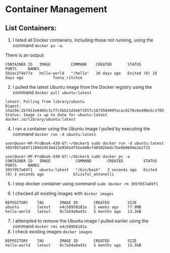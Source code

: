 # Container Management

## List Containers:

1. I listed all Docker containers, including those not running, using the command `docker ps -a`.

There is an output:
```
CONTAINER ID   IMAGE         COMMAND    CREATED       STATUS                   PORTS     NAMES
5b2ac2f4e77a   hello-world   "/hello"   10 days ago   Exited (0) 10 days ago             funny_ritchie
```

2. I pulled the latest Ubuntu image from the Docker registry using the command `docker pull ubuntu:latest`

```
latest: Pulling from library/ubuntu
Digest: sha256:2b7412e6465c3c7fc5bb21d3e6f1917c167358449fecac8176c6e496e5c1f05f
Status: Image is up to date for ubuntu:latest
docker.io/library/ubuntu:latest

```

4. I ran a container using the Ubuntu image I pulled by executing the command `docker run -d ubuntu:latest`

```
user@user-HP-ProBook-430-G7:~/docker$ sudo docker run -d ubuntu:latest
395f057a69f1189d2453bd13e9591df55e4d0cfd0502bbdc7be9b0694e2e2f15

user@user-HP-ProBook-430-G7:~/docker$ sudo docker ps -a
CONTAINER ID   IMAGE           COMMAND       CREATED         STATUS                     PORTS     NAMES
395f057a69f1   ubuntu:latest   "/bin/bash"   3 seconds ago   Exited (0) 2 seconds ago             blissful_antonelli

```
5. I stop docker container using command `sudo docker rm 395f057a69f1`

6. I checked all existing images with `docker images`

```
REPOSITORY    TAG       IMAGE ID       CREATED        SIZE
ubuntu        latest    e4c58958181a   2 weeks ago    77.8MB
hello-world   latest    9c7a54a9a43c   5 months ago   13.3kB
```

7. I attempted to remove the Ubuntu image I pulled earlier using the command `docker rmi e4c58958181a`
8. I check existing images `docker images`

```
REPOSITORY    TAG       IMAGE ID       CREATED        SIZE
hello-world   latest    9c7a54a9a43c   5 months ago   13.3kB
```
